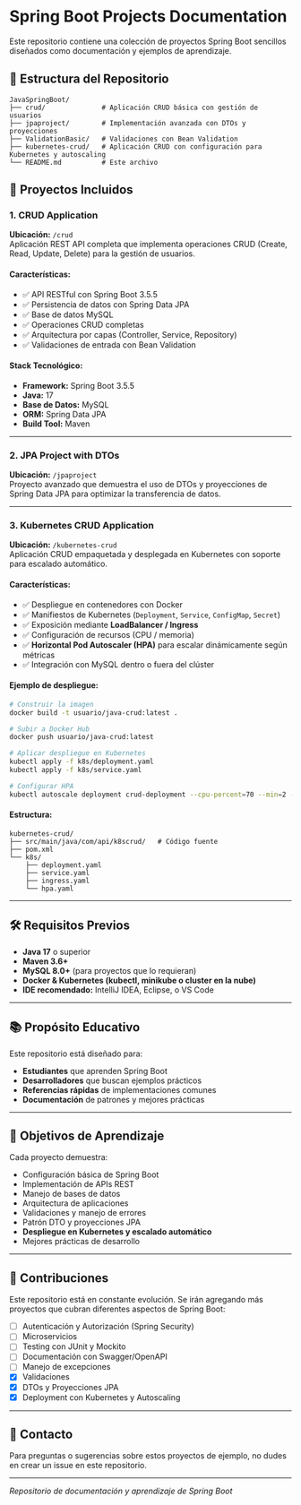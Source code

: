 # Spring Boot Projects Documentation

Este repositorio contiene una colección de proyectos Spring Boot sencillos diseñados como documentación y ejemplos de aprendizaje.

## 📁 Estructura del Repositorio

```
JavaSpringBoot/
├── crud/              # Aplicación CRUD básica con gestión de usuarios
├── jpaproject/        # Implementación avanzada con DTOs y proyecciones
├── ValidationBasic/   # Validaciones con Bean Validation
├── kubernetes-crud/   # Aplicación CRUD con configuración para Kubernetes y autoscaling
└── README.md          # Este archivo
```

## 🚀 Proyectos Incluidos

### 1. CRUD Application
**Ubicación:** `/crud`  
Aplicación REST API completa que implementa operaciones CRUD (Create, Read, Update, Delete) para la gestión de usuarios.

#### Características:
- ✅ API RESTful con Spring Boot 3.5.5  
- ✅ Persistencia de datos con Spring Data JPA  
- ✅ Base de datos MySQL  
- ✅ Operaciones CRUD completas  
- ✅ Arquitectura por capas (Controller, Service, Repository)  
- ✅ Validaciones de entrada con Bean Validation  

#### Stack Tecnológico:
- **Framework:** Spring Boot 3.5.5  
- **Java:** 17  
- **Base de Datos:** MySQL  
- **ORM:** Spring Data JPA  
- **Build Tool:** Maven  

---

### 2. JPA Project with DTOs
**Ubicación:** `/jpaproject`  
Proyecto avanzado que demuestra el uso de DTOs y proyecciones de Spring Data JPA para optimizar la transferencia de datos.

---

### 3. Kubernetes CRUD Application
**Ubicación:** `/kubernetes-crud`  
Aplicación CRUD empaquetada y desplegada en Kubernetes con soporte para escalado automático.

#### Características:
- ✅ Despliegue en contenedores con Docker  
- ✅ Manifiestos de Kubernetes (`Deployment`, `Service`, `ConfigMap`, `Secret`)  
- ✅ Exposición mediante **LoadBalancer / Ingress**  
- ✅ Configuración de recursos (CPU / memoria)  
- ✅ **Horizontal Pod Autoscaler (HPA)** para escalar dinámicamente según métricas  
- ✅ Integración con MySQL dentro o fuera del clúster  

#### Ejemplo de despliegue:
```bash
# Construir la imagen
docker build -t usuario/java-crud:latest .

# Subir a Docker Hub
docker push usuario/java-crud:latest

# Aplicar despliegue en Kubernetes
kubectl apply -f k8s/deployment.yaml
kubectl apply -f k8s/service.yaml

# Configurar HPA
kubectl autoscale deployment crud-deployment --cpu-percent=70 --min=2 --max=10
```

#### Estructura:
```
kubernetes-crud/
├── src/main/java/com/api/k8scrud/   # Código fuente
├── pom.xml
└── k8s/
    ├── deployment.yaml
    ├── service.yaml
    ├── ingress.yaml
    └── hpa.yaml
```

---

## 🛠️ Requisitos Previos
- **Java 17** o superior  
- **Maven 3.6+**  
- **MySQL 8.0+** (para proyectos que lo requieran)  
- **Docker & Kubernetes (kubectl, minikube o cluster en la nube)**  
- **IDE recomendado:** IntelliJ IDEA, Eclipse, o VS Code  

---

## 📚 Propósito Educativo
Este repositorio está diseñado para:
- **Estudiantes** que aprenden Spring Boot  
- **Desarrolladores** que buscan ejemplos prácticos  
- **Referencias rápidas** de implementaciones comunes  
- **Documentación** de patrones y mejores prácticas  

---

## 🎯 Objetivos de Aprendizaje
Cada proyecto demuestra:
- Configuración básica de Spring Boot  
- Implementación de APIs REST  
- Manejo de bases de datos  
- Arquitectura de aplicaciones  
- Validaciones y manejo de errores  
- Patrón DTO y proyecciones JPA  
- **Despliegue en Kubernetes y escalado automático**  
- Mejores prácticas de desarrollo  

---

## 📝 Contribuciones
Este repositorio está en constante evolución. Se irán agregando más proyectos que cubran diferentes aspectos de Spring Boot:
- [ ] Autenticación y Autorización (Spring Security)  
- [ ] Microservicios  
- [ ] Testing con JUnit y Mockito  
- [ ] Documentación con Swagger/OpenAPI  
- [ ] Manejo de excepciones  
- [x] Validaciones  
- [x] DTOs y Proyecciones JPA  
- [x] Deployment con Kubernetes y Autoscaling  

---

## 📧 Contacto
Para preguntas o sugerencias sobre estos proyectos de ejemplo, no dudes en crear un issue en este repositorio.

---

*Repositorio de documentación y aprendizaje de Spring Boot*
